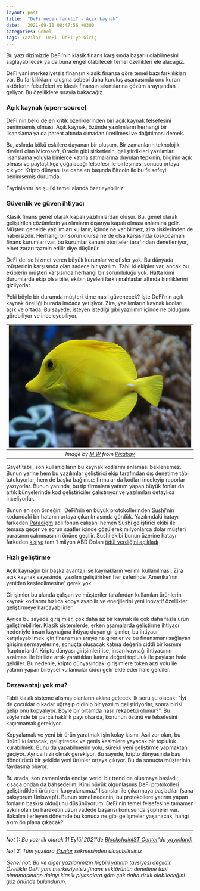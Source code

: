 ```yaml
---
layout: post
title:  "DeFi neden farklı? - Açık kaynak"
date:   2021-09-11 08:47:56 +0300
categories: Genel
tags: Yazılar, DeFi, DeFi'ye Giriş
---
```


Bu yazı dizimizde DeFi'nin klasik finans karşısında başarılı olabilmesini sağlayabilecek ya da buna engel olabilecek temel özellikleri ele alacağız. 

DeFi yani merkeziyetsiz finansın klasik finansa göre temel bazı farklılıkları var. Bu farklılıkların oluşma sebebi daha kuruluş aşamasında onu kuran aktörlerin felsefeleri ve klasik finansın sıkıntılarına çözüm arayışından geliyor.  Bu özelliklere sırayla bakacağız. 

### Açık kaynak (open-source)

DeFi'nin belki de en kritik özelliklerinden biri açık kaynak felsefesini benimsemiş olması. Açık kaynak, özünde yazılımların herhangi bir lisanslama ya da patent altında olmadan üretilmesi ve dağıtılması demek. 

Bu, aslında kökü eskilere dayanan bir oluşum. Bir zamanların teknolojik devleri olan Microsoft, Oracle gibi şirketlerin, geliştirdikleri yazılımları lisanslama yoluyla binlerce katına satmalarına duyulan tepkinin, bilginin açık olması ve paylaştıkça çoğalacağı felsefesi ile birleşmesi sonucu ortaya çıkıyor. Kripto dünyası ise daha en başında Bitcoin ile bu felsefeyi benimsemiş durumda.  

Faydalarını ise şu iki temel alanda özetleyebiliriz:

### Güvenlik ve güven ihtiyacı

Klasik finans genel olarak kapalı yazılımlardan oluşur. Bu, genel olarak geliştirilen çözümlerin yazılımların dışarıya kapalı olması anlamına gelir. Müşteri genelde yazılımları kullanır, içinde ne var bilmez, zira risklerinden de habersizdir. Herhangi bir sorun olursa ne de olsa karşısında koskocaman finans kurumları var, bu kurumlar kanuni otoriteler tarafından denetleniyor, elbet zararı tazmin edilir diye düşünür. 

DeFi'de ise hizmet veren büyük kurumlar ve ofisler yok. Bu dünyada müşterinin karşısında olan sadece bir yazılım. Tabii ki ekipler var, ancak bu ekiplerin müşteri karşısında herhangi bir sorumluluğu yok.  Hatta kimi durumlarda ekip olsa bile, ekibin üyeleri farklı mahlaslar altında kimliklerini gizliyorlar. 

Peki böyle bir durumda müşteri kime nasıl güvenecek? İşte DeFi'nin açık kaynak özelliği burada imdada yetişiyor. Zira, yazılımların kaynak kodları açık ve ortada. Bu sayede, isteyen istediği gibi yazılımın içinde ne olduğunu görebiliyor ve inceleyebiliyor. 

| ![fish](/assets/doctor-fish-191181_800.jpg)|
|:--:| 
| *Image by [M W](https://pixabay.com/users/efraimstochter-12351/) from [Pixabay](https://pixabay.com/)*|

Gayet tabii, son kullanıcıların bu kaynak kodlarını anlaması beklenemez. Bunun yerine hem bu yazılımlar geliştirici ekip tarafından dış denetime tâbi tutuluyorlar, hem de başka bağımsız firmalar da kodları inceleyip raporlar yazıyorlar. Bunun yanında, bu tip firmalara yatırım yapan büyük fonlar da artık bünyelerinde kod geliştiriciler çalıştırıyor ve yazılımları detaylıca inceliyorlar. 

Bunun en son örneğini, DeFi'nin en büyük protokollerinden [Sushi](https://sushi.com/)'nin kodundaki bir hatanın ortaya çıkarılmasında gördük. Yazılımdaki hatayı farkeden [Paradigm](https://www.paradigm.xyz/) adlı fonun çalışanı hemen Sushi geliştirici ekibi ile temasa geçer ve sorun saatler içinde çözülerek milyonlarca dolar müşteri parasının çalınmasının önüne geçilir. Sushi ekibi bunun üzerine hatayı farkeden [kişiye](https://twitter.com/samczsun) tam 1 milyon ABD Doları [ödül verdiğini açıkladı](https://twitter.com/josephdelong/status/1431314816698916865)

### Hızlı geliştirme

Açık kaynağın bir başka avantajı ise kaynakların verimli kullanılması. Zira açık kaynak sayesinde, yazılım geliştirirken her seferinde 'Amerika'nın yeniden keşfedilmesine' gerek yok.  

Girişimler bu alanda çalışan ve müşteriler tarafından kullanılan ürünlerin kaynak kodlarını hızlıca kopyalayabilir ve enerjilerini yeni inovatif özellikler geliştirmeye harcayabilirler. 

Ayrıca bu sayede girişimler, çok daha az bir kaynak ile çok daha fazla ürün geliştirebilirler. Klasik sistemlerde, erken aşamalarda geliştirme ihtiyacı nedeniyle insan kaynağına ihtiyaç duyan girişimler, bu ihtiyacı karşılayabilmek için finansman arayışına girerler ve bu finansmanı sağlayan girişim sermayelerine, sonuçta oluşacak katma değerin ciddi bir kısmını 'kaptırırlardı'. Kripto dünyası girişimleri ise, insan kaynağı ihtiyacının azalması ile birlikte artık yarattıkları katma değeri topluluk ile paylaşır hale geldiler. Bu nedenle, kripto dünyasındaki girişimlere token arzı yolu ile yatırım yapan bireysel kullanıcılar ciddi gelir elde eder hale geldiler. 

### Dezavantajı yok mu?
Tabii klasik sisteme alışmış olanların aklına gelecek ilk soru şu olacak: "İyi de çocuklar o kadar uğraşıp didinip bir yazılım geliştiriyorlar, sonra birisi gelip onu kopyalıyor. Böyle bir ortamda nasıl rekabetçi olunur?". Bu söylemde bir parça haklılık payı olsa da, konunun özünü ve felsefesini kaçırmamak gerekiyor. 

Kopyalamak ve yeni bir ürün yaratmak işin kolay kısmı. Asıl zor olan, bu ürünü kulanacak, geliştirecek ve geniş kesimlere yayacak bir topluluk kurabilmek. Bunu da yapabilmenin yolu, sürekli yeni geliştirme yapmaktan geçiyor. Ayrıca hızlı olmak gerekiyor. Bu sayede, kripto dünyasında baş döndürücü bir şekilde yeni ürünler ortaya çıkıyor. Bu da sonuçta müşterinin faydasına oluyor. 

Bu arada, son zamanlarda endişe verici bir trend de oluşmaya başladı; kısaca ondan da bahsedelim: Kimi büyük olgunlaşmış DeFi protokolleri geliştirdikleri ürünleri 'kopyalanamaz' lisanslar ile çıkarmaya başladılar (sana bakıyorum Uniswap!). Bunun temel nedenin, bu protokollere yatırım yapan fonların baskısı olduğunu düşünüyorum. DeFi'nin temel felsefesine tamamen aykırı olan bu hareketin uzun vadede başarısı konusunda şüpheler var. Bakalım ilerleyen dönemde bu konuda ne gibi gelişmeler yaşanacak, hangi akım ön plana çıkacak? 

---

*Not 1: Bu yazı ilk olarak 11 Eylül 2021'de [BlockchainIST Center](https://medium.com/blockchainist-center)'da [yayınlandı]()*

*Not 2: Tüm yazılara [Yazılar](/articles/) sekmesinden ulaşabilirsiniz*

*Genel not: Bu ve diğer yazılarımızın hiçbiri yatırım tavsiyesi değildir. Özellikle DeFi yani merkeziyetsiz finans sektörünün denetime tabi olmamasından dolayı klasik piyasalara göre çok daha riskli olabileceğini göz önünde bulundurun.* 
